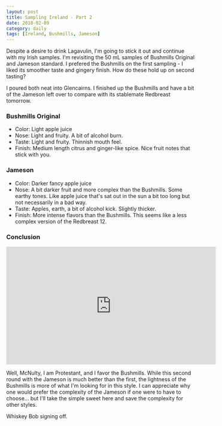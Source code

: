 ```yaml
---
layout: post
title: Sampling Ireland - Part 2
date: 2018-02-09
category: daily
tags: [Ireland, Bushmills, Jameson]
---
```


Despite a desire to drink Lagavulin, I'm going to stick it out and continue with my Irish samples. I'm revisiting the 50 mL samples of Bushmills Original and Jameson standard. I prefered the Bushmills on the first sampling - I liked its smoother taste and gingery finish. How do these hold up on second tasting?

I poured both neat into Glencairns. I finished up the Bushmills and have a bit of the Jameson left over to compare with its stablemate Redbreast tomorrow.

### Bushmills Original

* Color: Light apple juice
* Nose: Light and fruity. A bit of alcohol burn. 
* Taste: Light and fruity. Thinnish mouth feel. 
* Finish: Medium length citrus and ginger-like spice. Nice fruit notes that stick with you.

### Jameson

* Color: Darker fancy apple juice
* Nose: A bit darker fruit and more complex than the Bushmills. Some earthy tones. Like apple juice that's sat out in the sun a bit too long but not necessarily in a bad way.
* Taste: Apples, earth, a bit of alcohol kick. Slightly thicker.
* Finish: More intense flavors than the Bushmills. This seems like a less complex version of the Redbreast 12.

### Conclusion

<iframe width="560" height="315" src="https://www.youtube.com/embed/tjVzGYZLhvo" frameborder="0" allow="autoplay; encrypted-media" allowfullscreen></iframe>

Well, McNulty, I am Protestant, and I favor the Bushmills. While this second round with the Jameson is much better than the first, the lightness of the Bushmills is more of what I'm looking for in this style. I can appreciate why one would prefer the complexity of the Jameson if one were to have to choose... but I'll take the simple sweet here and save the complexity for other styles.

Whiskey Bob signing off.
